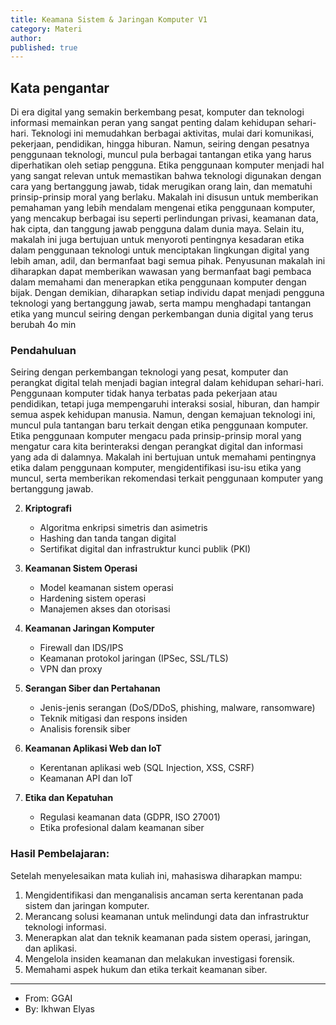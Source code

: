 ```yaml
---
title: Keamana Sistem & Jaringan Komputer V1
category: Materi
author: 
published: true
---
```


## Kata pengantar

Di era digital yang semakin berkembang pesat, komputer dan teknologi informasi memainkan peran yang sangat penting dalam kehidupan sehari-hari. Teknologi ini memudahkan berbagai aktivitas, mulai dari komunikasi, pekerjaan, pendidikan, hingga hiburan. Namun, seiring dengan pesatnya penggunaan teknologi, muncul pula berbagai tantangan etika yang harus diperhatikan oleh setiap pengguna. Etika penggunaan komputer menjadi hal yang sangat relevan untuk memastikan bahwa teknologi digunakan dengan cara yang bertanggung jawab, tidak merugikan orang lain, dan mematuhi prinsip-prinsip moral yang berlaku.
Makalah ini disusun untuk memberikan pemahaman yang lebih mendalam mengenai etika penggunaan komputer, yang mencakup berbagai isu seperti perlindungan privasi, keamanan data, hak cipta, dan tanggung jawab pengguna dalam dunia maya. Selain itu, makalah ini juga bertujuan untuk menyoroti pentingnya kesadaran etika dalam penggunaan teknologi untuk menciptakan lingkungan digital yang lebih aman, adil, dan bermanfaat bagi semua pihak.
Penyusunan makalah ini diharapkan dapat memberikan wawasan yang bermanfaat bagi pembaca dalam memahami dan menerapkan etika penggunaan komputer dengan bijak. Dengan demikian, diharapkan setiap individu dapat menjadi pengguna teknologi yang bertanggung jawab, serta mampu menghadapi tantangan etika yang muncul seiring dengan perkembangan dunia digital yang terus berubah 4o min


### Pendahuluan

Seiring dengan perkembangan teknologi yang pesat, komputer dan perangkat digital telah menjadi bagian integral dalam kehidupan sehari-hari. Penggunaan komputer tidak hanya terbatas pada pekerjaan atau pendidikan, tetapi juga mempengaruhi interaksi sosial, hiburan, dan hampir semua aspek kehidupan manusia. Namun, dengan kemajuan teknologi ini, muncul pula tantangan baru terkait dengan etika penggunaan komputer. Etika penggunaan komputer mengacu pada prinsip-prinsip moral yang mengatur cara kita berinteraksi dengan perangkat digital dan informasi yang ada di dalamnya. Makalah ini bertujuan untuk memahami pentingnya etika dalam penggunaan komputer, mengidentifikasi isu-isu etika yang muncul, serta memberikan rekomendasi terkait penggunaan komputer yang bertanggung jawab.

2. **Kriptografi**
   - Algoritma enkripsi simetris dan asimetris  
   - Hashing dan tanda tangan digital  
   - Sertifikat digital dan infrastruktur kunci publik (PKI)  

3. **Keamanan Sistem Operasi**
   - Model keamanan sistem operasi  
   - Hardening sistem operasi  
   - Manajemen akses dan otorisasi  

4. **Keamanan Jaringan Komputer**
   - Firewall dan IDS/IPS  
   - Keamanan protokol jaringan (IPSec, SSL/TLS)  
   - VPN dan proxy  

5. **Serangan Siber dan Pertahanan**
   - Jenis-jenis serangan (DoS/DDoS, phishing, malware, ransomware)  
   - Teknik mitigasi dan respons insiden  
   - Analisis forensik siber  

6. **Keamanan Aplikasi Web dan IoT**
   - Kerentanan aplikasi web (SQL Injection, XSS, CSRF)  
   - Keamanan API dan IoT  

7. **Etika dan Kepatuhan**
   - Regulasi keamanan data (GDPR, ISO 27001)  
   - Etika profesional dalam keamanan siber  

### Hasil Pembelajaran:
Setelah menyelesaikan mata kuliah ini, mahasiswa diharapkan mampu:
1. Mengidentifikasi dan menganalisis ancaman serta kerentanan pada sistem dan jaringan komputer.  
2. Merancang solusi keamanan untuk melindungi data dan infrastruktur teknologi informasi.  
3. Menerapkan alat dan teknik keamanan pada sistem operasi, jaringan, dan aplikasi.  
4. Mengelola insiden keamanan dan melakukan investigasi forensik.  
5. Memahami aspek hukum dan etika terkait keamanan siber. 

---
- From: GGAI
- By: Ikhwan Elyas
